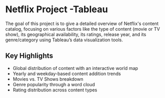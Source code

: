 # Netflix Project -Tableau
The goal of this project is to give a detailed overview of Netflix's content catalog, focusing on various factors like the type of content (movie or TV show), its geographical availability, its ratings, release year, and its genre/category using Tableau’s data visualization tools.

## Key Highlights
* Global distribution of content with an interactive world map
* Yearly and weekday-based content addition trends
* Movies vs. TV Shows breakdown
* Genre popularity through a word cloud
* Rating distribution across content types
